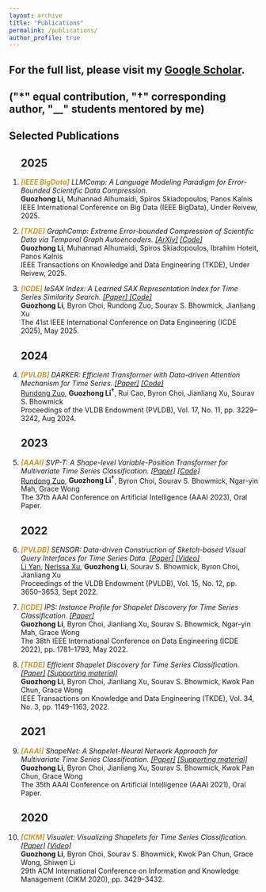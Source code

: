 ```yaml
---
layout: archive
title: "Publications"
permalink: /publications/
author_profile: true
---
```


## For the full list, please visit my <a href="https://scholar.google.com/citations?user=xr_cyAgAAAAJ&hl=en&authuser=2" target="_blank" rel="noopener noreferrer">Google Scholar</a>.

## ("*" equal contribution, "†" corresponding author, "__" students mentored by me)
<!-- "*" equal contribution, -->



<h2>Selected Publications</h2>

<ol>

<h2>2025</h2>

<!--
<li><p><i><b style="color: #C89933">[IEEE BigData]</b> LLMComp: A Language Modeling Paradigm for Error-Bounded Scientific Data Compression. <a href="https://arxiv.org/abs/xxx">[ArXiv]</a> <a href="https://github.com/guozhong-li/llm4comp">[Code]</a></i><br>
<b>Guozhong Li</b>, Muhannad Alhumaidi, Spiros Skiadopoulos, Panos Kalnis<br>
IEEE International Conference on Big Data (IEEE BigData), Accepted, 2025.</p></li>
-->

<!--
<li><p><i><b style="color: #C89933">[PVLDB]</b> From Flat to Hierarchical: Structure-Aware Summarization of Time Series. </i><br>
<u>Yihan Wu*</u>, Xuliang Zhu*, <b>Guozhong Li</b>, Kai Wang, Xueming Lin<br>
Proceedings of the VLDB Endowment (PVLDB), Under Reivew, 2025.</p></li>
-->

<li><p><i><b style="color: #C89933">[IEEE BigData]</b> LLMComp: A Language Modeling Paradigm for Error-Bounded Scientific Data Compression. </i><br>
<b>Guozhong Li</b>, Muhannad Alhumaidi, Spiros Skiadopoulos, Panos Kalnis<br>
IEEE International Conference on Big Data (IEEE BigData), Under Reivew, 2025.</p></li>

<li><p><i><b style="color: #C89933">[TKDE]</b> GraphComp: Extreme Error-bounded Compression of Scientific Data via Temporal Graph Autoencoders. <a href="https://arxiv.org/abs/2505.06316">[ArXiv]</a> <a href="https://github.com/guozhong-li/GraphComp">[Code]</a></i><br>
<b>Guozhong Li</b>, Muhannad Alhumaidi, Spiros Skiadopoulos, Ibrahim Hoteit, Panos Kalnis<br>
IEEE Transactions on Knowledge and Data Engineering (TKDE), Under Reivew, 2025.</p></li>

<li><p><i><b style="color: #C89933">[ICDE]</b> leSAX Index: A Learned SAX Representation Index for Time Series Similarity Search. <a href="https://www.computer.org/csdl/proceedings-article/icde/2025/360300b995/26FZAxpd4ic">[Paper] </a> <a href="https://bitbucket.org/busnow/lesax/src/main/">[Code]</a></i><br>
<b>Guozhong Li</b>, Byron Choi, Rundong Zuo, Sourav S. Bhowmick, Jianliang Xu<br>
The 41st IEEE International Conference on Data Engineering (ICDE 2025), May 2025.</p></li>

<h2>2024</h2>

<li><p><i><b style="color: #C89933">[PVLDB]</b> DARKER: Efficient Transformer with Data-driven Attention Mechanism for Time Series. <a href="https://doi.org/10.14778/3681954.3681996">[Paper]</a> <a href="https://github.com/rdzuo/darker/">[Code]</a></i><br>
<u>Rundong Zuo</u>, <b>Guozhong Li<sup>†</sup></b>, Rui Cao, Byron Choi, Jianliang Xu, Sourav S. Bhowmick<br>
Proceedings of the VLDB Endowment (PVLDB), Vol. 17, No. 11, pp. 3229–3242, Aug 2024.</p></li>

<h2>2023</h2>

<li><p><i><b style="color: #C89933">[AAAI]</b> SVP-T: A Shape-level Variable-Position Transformer for Multivariate Time Series Classification. <a href="https://doi.org/10.1609/aaai.v37i9.26359">[Paper]</a> <a href="https://github.com/rdzuo/svp-transformer">[Code]</a></i><br>
<u>Rundong Zuo</u>, <b>Guozhong Li<sup>†</sup></b>, Byron Choi, Sourav S. Bhowmick, Ngar-yin Mah, Grace Wong<br>
The 37th AAAI Conference on Artificial Intelligence (AAAI 2023), Oral Paper.</p></li>

<h2>2022</h2>

<li><p><i><b style="color: #C89933">[PVLDB]</b> SENSOR: Data-driven Construction of Sketch-based Visual Query Interfaces for Time Series Data. <a href="https://doi.org/10.14778/3554821.3554866">[Paper]</a> <a href="https://www.youtube.com/watch?v=uxF-_v7oiRg"> [Video]</a> </i><br>
<u>Li Yan</u>, <u>Nerissa Xu</u>, <b>Guozhong Li</b>, Sourav S. Bhowmick, Byron Choi, Jianliang Xu<br>
Proceedings of the VLDB Endowment (PVLDB), Vol. 15, No. 12, pp. 3650–3653, Sept 2022.</p></li>

<li><p><i><b style="color: #C89933">[ICDE]</b> IPS: Instance Profile for Shapelet Discovery for Time Series Classification. <a href="https://doi.org/10.1109/ICDE53745.2022.00179">[Paper]</a></i><br>
<b>Guozhong Li</b>, Byron Choi, Jianliang Xu, Sourav S. Bhowmick, Ngar-yin Mah, Grace Wong<br>
The 38th IEEE International Conference on Data Engineering (ICDE 2022), pp. 1781–1793, May 2022.</p></li>

<li><p><i><b style="color: #C89933">[TKDE]</b> Efficient Shapelet Discovery for Time Series Classification. <a href="https://doi.org/10.1109/TKDE.2020.2995870">[Paper]</a> <a href="https://www.comp.hkbu.edu.hk/~csgzli/tsc/">[Supporting material]</a></i><br>
<b>Guozhong Li</b>, Byron Choi, Jianliang Xu, Sourav S. Bhowmick, Kwok Pan Chun, Grace Wong<br>
IEEE Transactions on Knowledge and Data Engineering (TKDE), Vol. 34, No. 3, pp. 1149–1163, 2022.</p></li>

<h2>2021</h2>

<li><p><i><b style="color: #C89933">[AAAI]</b> ShapeNet: A Shapelet-Neural Network Approach for Multivariate Time Series Classification. <a href="https://doi.org/10.1609/aaai.v35i9.17018">[Paper]</a> <a href="https://www.comp.hkbu.edu.hk/~csgzli/mtsc/">[Supporting material]</a></i><br>
<b>Guozhong Li</b>, Byron Choi, Jianliang Xu, Sourav S. Bhowmick, Kwok Pan Chun, Grace Wong<br>
The 35th AAAI Conference on Artificial Intelligence (AAAI 2021), Oral Paper.</p></li>

<h2>2020</h2>

<li><p><i><b style="color: #C89933">[CIKM]</b> Visualet: Visualizing Shapelets for Time Series Classification. <a href="https://doi.org/10.1145/3340531.3417414">[Paper]</a> <a href="https://www.youtube.com/watch?v=cAWylZXDXik">[Video]</a> </i><br>
<b>Guozhong Li</b>, Byron Choi, Sourav S. Bhowmick, Kwok Pan Chun, Grace Wong, Shiwen Li<br>
29th ACM International Conference on Information and Knowledge Management (CIKM 2020), pp. 3429–3432.</p></li>

</ol>
